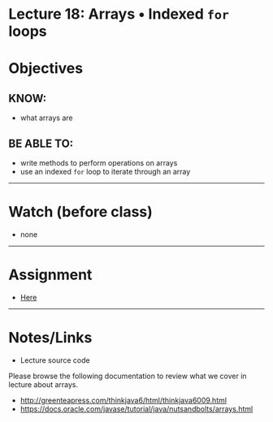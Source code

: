 # Lecture 18: Arrays • Indexed `for` loops

# Objectives

## KNOW:
- what arrays are
  
## BE ABLE TO:
- write methods to perform operations on arrays
- use an indexed `for` loop to iterate through an array


---
# Watch (before class)

- none

---
# Assignment

- [Here](work/hw180.md)


---
# Notes/Links

- Lecture source code

Please browse the following documentation to review what we cover in lecture about arrays.

- http://greenteapress.com/thinkjava6/html/thinkjava6009.html
- https://docs.oracle.com/javase/tutorial/java/nutsandbolts/arrays.html

<!--
Common array algorithms:
- https://runestone.academy/runestone/books/published/csawesome/Unit6-Arrays/topic-6-4-array-algorithms.html
-->
